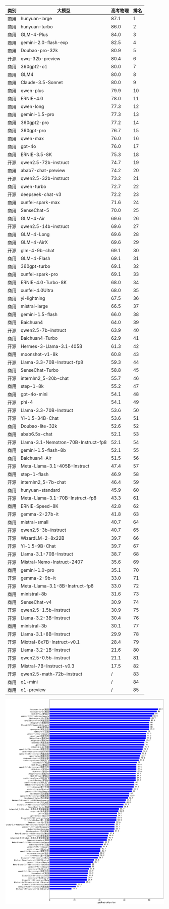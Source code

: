 
| 类别 | 大模型                         | 高考物理 | 排名 |
|-----|------------------------------|---------|----|
|商用|hunyuan-large|87.1|1|
|商用|hunyuan-turbo|86.0|2|
|商用|GLM-4-Plus|84.0|3|
|商用|gemini-2.0-flash-exp|82.5|4|
|商用|Doubao-pro-32k|80.9|5|
|开源|qwq-32b-preview|80.4|6|
|商用|360gpt2-o1|80.0|7|
|商用|GLM4|80.0|8|
|商用|Claude-3.5-Sonnet|80.0|9|
|商用|qwen-plus|79.9|10|
|商用|ERNIE-4.0|78.0|11|
|商用|qwen-long|77.3|12|
|商用|gemini-1.5-pro|77.3|13|
|商用|360gpt2-pro|77.2|14|
|商用|360gpt-pro|76.7|15|
|商用|qwen-max|76.0|16|
|商用|gpt-4o|76.0|17|
|商用|ERNIE-3.5-8K|75.3|18|
|开源|qwen2.5-72b-instruct|74.7|19|
|商用|abab7-chat-preview|74.2|20|
|开源|qwen2.5-32b-instruct|73.2|21|
|商用|qwen-turbo|72.7|22|
|开源|deepseek-chat-v3|72.2|23|
|商用|xunfei-spark-max|71.6|24|
|商用|SenseChat-5|70.0|25|
|商用|GLM-4-Air|69.6|26|
|开源|qwen2.5-14b-instruct|69.6|27|
|商用|GLM-4-Long|69.6|28|
|商用|GLM-4-AirX|69.6|29|
|开源|glm-4-9b-chat|69.1|30|
|商用|GLM-4-Flash|69.1|31|
|商用|360gpt-turbo|69.1|32|
|商用|xunfei-spark-pro|69.1|33|
|商用|ERNIE-4.0-Turbo-8K|68.0|34|
|商用|xunfei-4.0Ultra|68.0|35|
|商用|yi-lightning|67.5|36|
|商用|mistral-large|66.5|37|
|商用|gemini-1.5-flash|66.0|38|
|商用|Baichuan4|64.0|39|
|开源|qwen2.5-7b-instruct|63.9|40|
|商用|Baichuan4-Turbo|62.9|41|
|开源|Hermes-3-Llama-3.1-405B|61.3|42|
|商用|moonshot-v1-8k|60.8|43|
|开源|Llama-3.3-70B-Instruct-fp8|59.3|44|
|商用|SenseChat-Turbo|58.8|45|
|开源|internlm2_5-20b-chat|55.7|46|
|商用|step-1-8k|55.2|47|
|商用|gpt-4o-mini|54.1|48|
|开源|phi-4|54.1|49|
|开源|Llama-3.3-70B-Instruct|53.6|50|
|开源|Yi-1.5-34B-Chat|53.6|51|
|商用|Doubao-lite-32k|52.6|52|
|商用|abab6.5s-chat|52.1|53|
|开源|Llama-3.1-Nemotron-70B-Instruct-fp8|52.1|54|
|商用|gemini-1.5-flash-8b|52.1|55|
|商用|Baichuan4-Air|51.5|56|
|开源|Meta-Llama-3.1-405B-Instruct|47.4|57|
|商用|step-1-flash|46.9|58|
|开源|internlm2_5-7b-chat|46.4|59|
|商用|hunyuan-standard|45.9|60|
|开源|Meta-Llama-3.1-70B-Instruct-fp8|43.3|61|
|商用|ERNIE-Speed-8K|42.8|62|
|开源|gemma-2-27b-it|41.8|63|
|商用|mistral-small|40.7|64|
|开源|qwen2.5-3b-instruct|40.7|65|
|开源|WizardLM-2-8x22B|39.7|66|
|开源|Yi-1.5-9B-Chat|39.7|67|
|开源|Llama-3.1-70B-Instruct|38.7|68|
|开源|Mistral-Nemo-Instruct-2407|35.6|69|
|商用|gemini-1.0-pro|35.1|70|
|开源|gemma-2-9b-it|33.0|71|
|开源|Meta-Llama-3.1-8B-Instruct-fp8|33.0|72|
|商用|ministral-8b|31.6|73|
|商用|SenseChat-v4|30.9|74|
|开源|qwen2.5-1.5b-instruct|30.9|75|
|开源|Llama-3.2-3B-Instruct|30.4|76|
|商用|ministral-3b|30.1|77|
|开源|Llama-3.1-8B-Instruct|29.9|78|
|开源|Mixtral-8x7B-Instruct-v0.1|28.4|79|
|开源|Llama-3.2-1B-Instruct|21.6|80|
|开源|qwen2.5-0.5b-instruct|21.1|81|
|开源|Mistral-7B-Instruct-v0.3|17.5|82|
|开源|qwen2.5-math-72b-instruct|/|83|
|商用|o1-mini|/|84|
|商用|o1-preview|/|85|


![lin](../pic/gaokao-physics.png)
